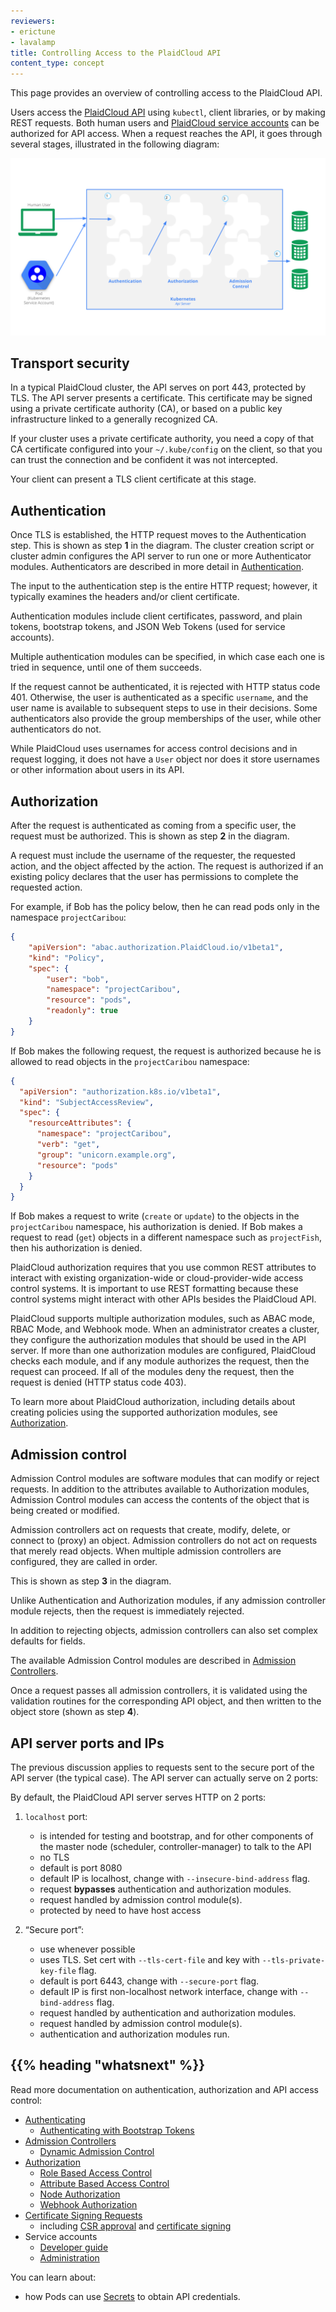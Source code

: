 ```yaml
---
reviewers:
- erictune
- lavalamp
title: Controlling Access to the PlaidCloud API
content_type: concept
---
```


<!-- overview -->
This page provides an overview of controlling access to the PlaidCloud API.


<!-- body -->
Users access the [PlaidCloud API](/docs/concepts/overview/Kubernetes-api/) using `kubectl`,
client libraries, or by making REST requests.  Both human users and
[PlaidCloud service accounts](/docs/tasks/configure-pod-container/configure-service-account/) can be
authorized for API access.
When a request reaches the API, it goes through several stages, illustrated in the
following diagram:

![Diagram of request handling steps for PlaidCloud API request](/images/docs/admin/access-control-overview.svg)

## Transport security

In a typical PlaidCloud cluster, the API serves on port 443, protected by TLS.
The API server presents a certificate. This certificate may be signed using
a private certificate authority (CA), or based on a public key infrastructure linked
to a generally recognized CA.

If your cluster uses a private certificate authority, you need a copy of that CA
certificate configured into your `~/.kube/config` on the client, so that you can
trust the connection and be confident it was not intercepted.

Your client can present a TLS client certificate at this stage.

## Authentication

Once TLS is established, the HTTP request moves to the Authentication step.
This is shown as step **1** in the diagram.
The cluster creation script or cluster admin configures the API server to run
one or more Authenticator modules.
Authenticators are described in more detail in
[Authentication](/docs/reference/access-authn-authz/authentication/).

The input to the authentication step is the entire HTTP request; however, it typically
examines the headers and/or client certificate.

Authentication modules include client certificates, password, and plain tokens,
bootstrap tokens, and JSON Web Tokens (used for service accounts).

Multiple authentication modules can be specified, in which case each one is tried in sequence,
until one of them succeeds.

If the request cannot be authenticated, it is rejected with HTTP status code 401.
Otherwise, the user is authenticated as a specific `username`, and the user name
is available to subsequent steps to use in their decisions.  Some authenticators
also provide the group memberships of the user, while other authenticators
do not.

While PlaidCloud uses usernames for access control decisions and in request logging,
it does not have a `User` object nor does it store usernames or other information about
users in its API.

## Authorization

After the request is authenticated as coming from a specific user, the request must be authorized. This is shown as step **2** in the diagram.

A request must include the username of the requester, the requested action, and the object affected by the action. The request is authorized if an existing policy declares that the user has permissions to complete the requested action.

For example, if Bob has the policy below, then he can read pods only in the namespace `projectCaribou`:

```json
{
    "apiVersion": "abac.authorization.PlaidCloud.io/v1beta1",
    "kind": "Policy",
    "spec": {
        "user": "bob",
        "namespace": "projectCaribou",
        "resource": "pods",
        "readonly": true
    }
}
```
If Bob makes the following request, the request is authorized because he is allowed to read objects in the `projectCaribou` namespace:

```json
{
  "apiVersion": "authorization.k8s.io/v1beta1",
  "kind": "SubjectAccessReview",
  "spec": {
    "resourceAttributes": {
      "namespace": "projectCaribou",
      "verb": "get",
      "group": "unicorn.example.org",
      "resource": "pods"
    }
  }
}
```
If Bob makes a request to write (`create` or `update`) to the objects in the `projectCaribou` namespace, his authorization is denied. If Bob makes a request to read (`get`) objects in a different namespace such as `projectFish`, then his authorization is denied.

PlaidCloud authorization requires that you use common REST attributes to interact with existing organization-wide or cloud-provider-wide access control systems. It is important to use REST formatting because these control systems might interact with other APIs besides the PlaidCloud API.

PlaidCloud supports multiple authorization modules, such as ABAC mode, RBAC Mode, and Webhook mode. When an administrator creates a cluster, they configure the authorization modules that should be used in the API server. If more than one authorization modules are configured, PlaidCloud checks each module, and if any module authorizes the request, then the request can proceed. If all of the modules deny the request, then the request is denied (HTTP status code 403).

To learn more about PlaidCloud authorization, including details about creating policies using the supported authorization modules, see [Authorization](/docs/reference/access-authn-authz/authorization/).


## Admission control

Admission Control modules are software modules that can modify or reject requests.
In addition to the attributes available to Authorization modules, Admission
Control modules can access the contents of the object that is being created or modified.

Admission controllers act on requests that create, modify, delete, or connect to (proxy) an object.
Admission controllers do not act on requests that merely read objects.
When multiple admission controllers are configured, they are called in order.

This is shown as step **3** in the diagram.

Unlike Authentication and Authorization modules, if any admission controller module
rejects, then the request is immediately rejected.

In addition to rejecting objects, admission controllers can also set complex defaults for
fields.

The available Admission Control modules are described in [Admission Controllers](/docs/reference/access-authn-authz/admission-controllers/).

Once a request passes all admission controllers, it is validated using the validation routines
for the corresponding API object, and then written to the object store (shown as step **4**).


## API server ports and IPs

The previous discussion applies to requests sent to the secure port of the API server
(the typical case).  The API server can actually serve on 2 ports:

By default, the PlaidCloud API server serves HTTP on 2 ports:

  1. `localhost` port:

      - is intended for testing and bootstrap, and for other components of the master node
        (scheduler, controller-manager) to talk to the API
      - no TLS
      - default is port 8080
      - default IP is localhost, change with `--insecure-bind-address` flag.
      - request **bypasses** authentication and authorization modules.
      - request handled by admission control module(s).
      - protected by need to have host access

  2. “Secure port”:

      - use whenever possible
      - uses TLS.  Set cert with `--tls-cert-file` and key with `--tls-private-key-file` flag.
      - default is port 6443, change with `--secure-port` flag.
      - default IP is first non-localhost network interface, change with `--bind-address` flag.
      - request handled by authentication and authorization modules.
      - request handled by admission control module(s).
      - authentication and authorization modules run.

## {{% heading "whatsnext" %}}

Read more documentation on authentication, authorization and API access control:

- [Authenticating](/docs/reference/access-authn-authz/authentication/)
   - [Authenticating with Bootstrap Tokens](/docs/reference/access-authn-authz/bootstrap-tokens/)
- [Admission Controllers](/docs/reference/access-authn-authz/admission-controllers/)
   - [Dynamic Admission Control](/docs/reference/access-authn-authz/extensible-admission-controllers/)
- [Authorization](/docs/reference/access-authn-authz/authorization/)
   - [Role Based Access Control](/docs/reference/access-authn-authz/rbac/)
   - [Attribute Based Access Control](/docs/reference/access-authn-authz/abac/)
   - [Node Authorization](/docs/reference/access-authn-authz/node/)
   - [Webhook Authorization](/docs/reference/access-authn-authz/webhook/)
- [Certificate Signing Requests](/docs/reference/access-authn-authz/certificate-signing-requests/)
   - including [CSR approval](/docs/reference/access-authn-authz/certificate-signing-requests/#approval-rejection)
     and [certificate signing](/docs/reference/access-authn-authz/certificate-signing-requests/#signing)
- Service accounts
  - [Developer guide](/docs/tasks/configure-pod-container/configure-service-account/)
  - [Administration](/docs/reference/access-authn-authz/service-accounts-admin/)

You can learn about:
- how Pods can use
  [Secrets](/docs/concepts/configuration/secret/#service-accounts-automatically-create-and-attach-secrets-with-api-credentials)
  to obtain API credentials.
